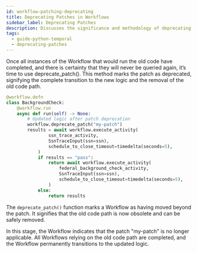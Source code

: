```yaml
---
id: workflow-patching-deprecating
title: Deprecating Patches in Workflows
sidebar_label: Deprecating Patches
description: Discusses the significance and methodology of deprecating patches in Temporal workflows.
tags:
  - guide-python-temporal
  - deprecating-patches
---
```


Once all instances of the Workflow that would run the old code have completed, and there is certainty that they will never be queried again, it’s time to use deprecate_patch(). This method marks the patch as deprecated, signifying the complete transition to the new logic and the removal of the old code path.

```python
@workflow.defn
class BackgroundCheck:
    @workflow.run
    async def run(self) -> None:
        # Updated logic after patch deprecation
        workflow.deprecate_patch("my-patch")
        results = await workflow.execute_activity(
                ssn_trace_activity,
                SsnTraceInput(ssn=ssn),
                schedule_to_close_timeout=timedelta(seconds=5),
            )
            if results == "pass":
                return await workflow.execute_activity(
                    federal_background_check_activity,
                    SsnTraceInput(ssn=ssn),
                    schedule_to_close_timeout=timedelta(seconds=5),
                )
            else:
                return results
```

The `deprecate_patch()` function marks a Workflow as having moved beyond the patch. It signifies that the old code path is now obsolete and can be safely removed.

In this stage, the Workflow indicates that the patch "my-patch" is no longer applicable. All Workflows relying on the old code path are completed, and the Workflow permanently transitions to the updated logic.
